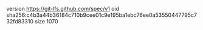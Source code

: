 version https://git-lfs.github.com/spec/v1
oid sha256:c4b3a44b36184c710b9cee01c9e195ba1ebc76ee0a53550447795c732fd83310
size 1070
